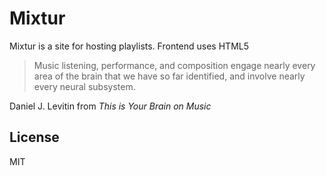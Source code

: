 Mixtur
======

Mixtur is a site for hosting playlists. Frontend uses HTML5 <audio> tag and 
flash to fall back on via the SoundManager2 library. Backend is Python via
Flask library and Sqlite3 for datastore.

> Music listening, performance, and composition engage nearly every area 
> of the brain that we have so far identified, and involve nearly every neural subsystem.

Daniel J. Levitin from *This is Your Brain on Music*

License
----

MIT
